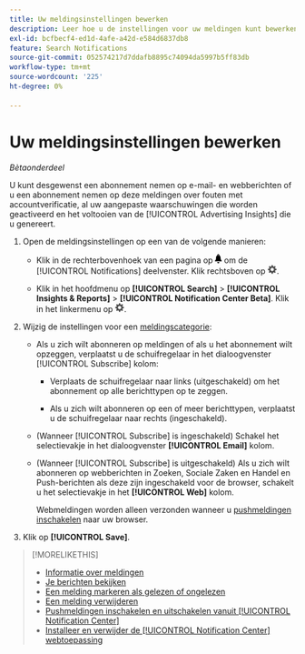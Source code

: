 ```yaml
---
title: Uw meldingsinstellingen bewerken
description: Leer hoe u de instellingen voor uw meldingen kunt bewerken.
exl-id: bcfbecf4-ed1d-4afe-a42d-e584d6837db8
feature: Search Notifications
source-git-commit: 052574217d7ddafb8895c74094da5997b5ff83db
workflow-type: tm+mt
source-wordcount: '225'
ht-degree: 0%

---
```


# Uw meldingsinstellingen bewerken

*Bètaonderdeel*

U kunt desgewenst een abonnement nemen op e-mail- en webberichten of u een abonnement nemen op deze meldingen over fouten met accountverificatie, al uw aangepaste waarschuwingen die worden geactiveerd en het voltooien van de [!UICONTROL Advertising Insights] die u genereert.

1. Open de meldingsinstellingen op een van de volgende manieren:

   * Klik in de rechterbovenhoek van een pagina op ![Meldingen](/help/search-social-commerce/assets/notifications-panel.png "Meldingen") om de [!UICONTROL Notifications] deelvenster. Klik rechtsboven op ![Instellingen](/help/search-social-commerce/assets/settings-nc.png "Instellingen").

   * Klik in het hoofdmenu op **[!UICONTROL Search]** > **[!UICONTROL Insights & Reports]** > **[!UICONTROL Notification Center Beta]**. Klik in het linkermenu op ![Instellingen](/help/search-social-commerce/assets/settings-nc.png "Instellingen").

1. Wijzig de instellingen voor een [meldingscategorie](notification-about.md):

   * Als u zich wilt abonneren op meldingen of als u het abonnement wilt opzeggen, verplaatst u de schuifregelaar in het dialoogvenster [!UICONTROL Subscribe] kolom:

      * Verplaats de schuifregelaar naar links (uitgeschakeld) om het abonnement op alle berichttypen op te zeggen.

      * Als u zich wilt abonneren op een of meer berichttypen, verplaatst u de schuifregelaar naar rechts (ingeschakeld).

   * (Wanneer [!UICONTROL Subscribe] is ingeschakeld) Schakel het selectievakje in het dialoogvenster **[!UICONTROL Email]** kolom.

   * (Wanneer [!UICONTROL Subscribe] is uitgeschakeld) Als u zich wilt abonneren op webberichten in Zoeken, Sociale Zaken en Handel en Push-berichten als deze zijn ingeschakeld voor de browser, schakelt u het selectievakje in het **[!UICONTROL Web]** kolom.

     Webmeldingen worden alleen verzonden wanneer u [pushmeldingen inschakelen](notifications-push-enable-disable.md) naar uw browser.

1. Klik op **[!UICONTROL Save]**.

>[!MORELIKETHIS]
>
>* [Informatie over meldingen](/help/search-social-commerce/notifications/notification-about.md)
>* [Je berichten bekijken](notification-view.md)
>* [Een melding markeren als gelezen of ongelezen](notification-mark-read-unread.md)
>* [Een melding verwijderen](notification-delete.md)
>* [Pushmeldingen inschakelen en uitschakelen vanuit [!UICONTROL Notification Center]](notifications-push-enable-disable.md)
>* [Installeer en verwijder de [!UICONTROL Notification Center] webtoepassing](notification-app-install-uninstall.md)
